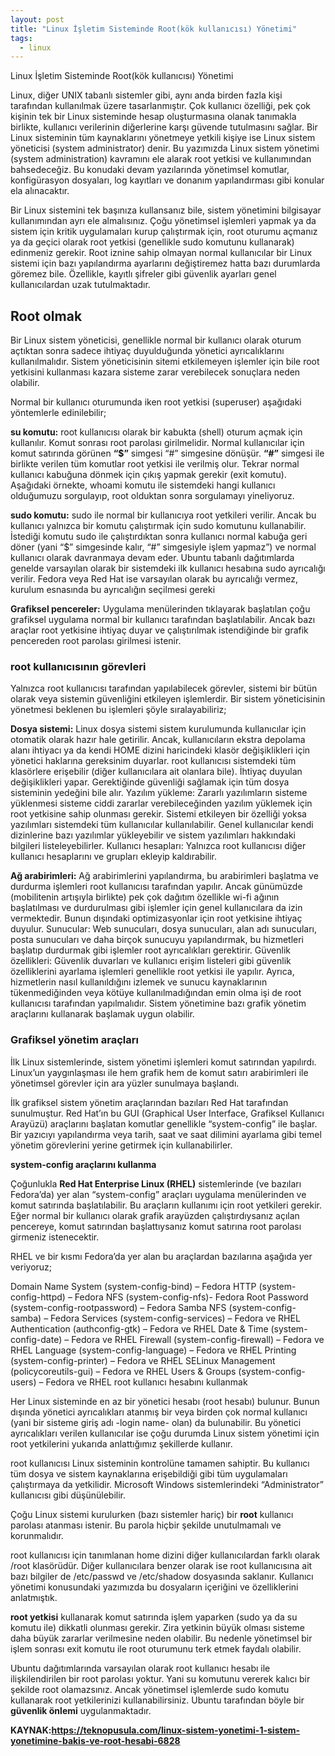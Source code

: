 ```yaml
---
layout: post
title: "Linux İşletim Sisteminde Root(kök kullanıcısı) Yönetimi"
tags:
  - linux
---
```


Linux İşletim Sisteminde Root(kök kullanıcısı) Yönetimi

Linux, diğer UNIX tabanlı sistemler gibi, aynı anda birden fazla kişi tarafından kullanılmak üzere tasarlanmıştır. Çok kullanıcı özelliği, pek çok kişinin tek bir Linux sisteminde hesap oluşturmasına olanak tanımakla birlikte, kullanıcı verilerinin diğerlerine karşı güvende tutulmasını sağlar. Bir Linux sisteminin tüm kaynaklarını yönetmeye yetkili kişiye ise Linux sistem yöneticisi (system administrator) denir. Bu yazımızda Linux sistem yönetimi (system administration) kavramını ele alarak root yetkisi ve kullanımından bahsedeceğiz. Bu konudaki devam yazılarında yönetimsel komutlar, konfigürasyon dosyaları, log kayıtları ve donanım yapılandırması gibi konular ela alınacaktır.

Bir Linux sistemini tek başınıza kullansanız bile, sistem yönetimini bilgisayar kullanımından ayrı ele almalısınız. Çoğu yönetimsel işlemleri yapmak ya da sistem için kritik uygulamaları kurup çalıştırmak için, root oturumu açmanız ya da geçici olarak root yetkisi (genellikle sudo komutunu kullanarak) edinmeniz gerekir. Root iznine sahip olmayan normal kullanıcılar bir Linux sistemi için bazı yapılandırma ayarlarını değiştiremez hatta bazı durumlarda göremez bile. Özellikle, kayıtlı şifreler gibi güvenlik ayarları genel kullanıcılardan uzak tutulmaktadır.

## Root olmak

Bir Linux sistem yöneticisi, genellikle normal bir kullanıcı olarak oturum açtıktan sonra sadece ihtiyaç duyulduğunda yönetici ayrıcalıklarını kullanılmalıdır. Sistem yöneticisinin sitemi etkilemeyen işlemler için bile root yetkisini kullanması kazara sisteme zarar verebilecek sonuçlara neden olabilir.

Normal bir kullanıcı oturumunda iken root yetkisi (superuser) aşağıdaki yöntemlerle edinilebilir;

**su komutu:** root kullanıcısı olarak bir kabukta (shell) oturum açmak için kullanılır. Komut sonrası root parolası girilmelidir. Normal kullanıcılar için komut satırında görünen **“$”** simgesi “#” simgesine dönüşür. **“#”** simgesi ile birlikte verilen tüm komutlar root yetkisi ile verilmiş olur. Tekrar normal kullanıcı kabuğuna dönmek için çıkış yapmak gerekir (exit komutu). Aşağıdaki örnekte, whoami komutu ile sistemdeki hangi kullanıcı olduğumuzu sorgulayıp, root olduktan sonra sorgulamayı yineliyoruz.

**sudo komutu:** sudo ile normal bir kullanıcıya root yetkileri verilir. Ancak bu kullanıcı yalnızca bir komutu çalıştırmak için sudo komutunu kullanabilir. İstediği komutu sudo ile çalıştırdıktan sonra kullanıcı normal kabuğa geri döner (yani “$” simgesinde kalır, “#” simgesiyle işlem yapmaz”) ve normal kullanıcı olarak davranmaya devam eder. Ubuntu tabanlı dağıtımlarda genelde varsayılan olarak bir sistemdeki ilk kullanıcı hesabına sudo ayrıcalığı verilir. Fedora veya Red Hat ise varsayılan olarak bu ayrıcalığı vermez, kurulum esnasında bu ayrıcalığın seçilmesi gereki

**Grafiksel pencereler:** Uygulama menülerinden tıklayarak başlatılan çoğu grafiksel uygulama normal bir kullanıcı tarafından başlatılabilir. Ancak bazı araçlar root yetkisine ihtiyaç duyar ve çalıştırılmak istendiğinde bir grafik pencereden root parolası girilmesi istenir.

### root kullanıcısının görevleri

Yalnızca root kullanıcısı tarafından yapılabilecek görevler, sistemi bir bütün olarak veya sistemin güvenliğini etkileyen işlemlerdir. Bir sistem yöneticisinin yönetmesi beklenen bu işlemleri şöyle sıralayabiliriz;

**Dosya sistemi:** Linux dosya sistemi sistem kurulumunda kullanıcılar için otomatik olarak hazır hale getirilir. Ancak, kullanıcıların ekstra depolama alanı ihtiyacı ya da kendi HOME dizini haricindeki klasör değişiklikleri için yönetici haklarına gereksinim duyarlar. root kullanıcısı sistemdeki tüm klasörlere erişebilir (diğer kullanıcılara ait olanlara bile). İhtiyaç duyulan değişiklikleri yapar. Gerektiğinde güvenliği sağlamak için tüm dosya sisteminin yedeğini bile alır.
Yazılım yükleme: Zararlı yazılımların sisteme yüklenmesi sisteme ciddi zararlar verebileceğinden yazılım yüklemek için root yetkisine sahip olunması gerekir. Sistemi etkileyen bir özelliği yoksa yazılımları sistemdeki tüm kullanıcılar kullanılabilir. Genel kullanıcılar kendi dizinlerine bazı yazılımlar yükleyebilir ve sistem yazılımları hakkındaki bilgileri listeleyebilirler.
Kullanıcı hesapları: Yalnızca root kullanıcısı diğer kullanıcı hesaplarını ve grupları ekleyip kaldırabilir.

**Ağ arabirimleri:** Ağ arabirimlerini yapılandırma, bu arabirimleri başlatma ve durdurma işlemleri root kullanıcısı tarafından yapılır. Ancak günümüzde (mobilitenin artışıyla birlikte) pek çok dağıtım özellikle wi-fi ağının başlatılması ve durdurulması gibi işlemler için genel kullanıcılara da izin vermektedir. Bunun dışındaki optimizasyonlar için root yetkisine ihtiyaç duyulur.
Sunucular: Web sunucuları, dosya sunucuları, alan adı sunucuları, posta sunucuları ve daha birçok sunucuyu yapılandırmak, bu hizmetleri başlatıp durdurmak gibi işlemler root ayrıcalıkları gerektirir.
Güvenlik özellikleri: Güvenlik duvarları ve kullanıcı erişim listeleri gibi güvenlik özelliklerini ayarlama işlemleri genellikle root yetkisi ile yapılır. Ayrıca, hizmetlerin nasıl kullanıldığını izlemek ve sunucu kaynaklarının tükenmediğinden veya kötüye kullanılmadığından emin olma işi de root kullanıcısı tarafından yapılmalıdır.
Sistem yönetimine bazı grafik yönetim araçlarını kullanarak başlamak uygun olabilir.

### Grafiksel yönetim araçları

İlk Linux sistemlerinde, sistem yönetimi işlemleri komut satırından yapılırdı. Linux’un yaygınlaşması ile hem grafik hem de komut satırı arabirimleri ile yönetimsel görevler için ara yüzler sunulmaya başlandı.

İlk grafiksel sistem yönetim araçlarından bazıları Red Hat tarafından sunulmuştur. Red Hat’ın bu GUI (Graphical User Interface, Grafiksel Kullanıcı Arayüzü) araçlarını başlatan komutlar genellikle “system-config” ile başlar. Bir yazıcıyı yapılandırma veya tarih, saat ve saat dilimini ayarlama gibi temel yönetim görevlerini yerine getirmek için kullanabilirler.

**system-config araçlarını kullanma**

Çoğunlukla **Red Hat Enterprise Linux (RHEL)** sistemlerinde (ve bazıları Fedora’da) yer alan “system-config” araçları uygulama menülerinden ve komut satırında başlatılabilir. Bu araçların kullanımı için root yetkileri gerekir. Eğer normal bir kullanıcı olarak grafik arayüzden çalıştırdıysanız açılan pencereye, komut satırından başlattıysanız komut satırına root parolası girmeniz istenecektir.

RHEL ve bir kısmı Fedora’da yer alan bu araçlardan bazılarına aşağıda yer veriyoruz;

Domain Name System (system-config-bind) – Fedora
HTTP (system-config-httpd) – Fedora
NFS (system-config-nfs)- Fedora
Root Password (system-config-rootpassword) – Fedora
Samba NFS (system-config-samba) – Fedora
Services (system-config-services) – Fedora ve RHEL
Authentication (authconfig-gtk) – Fedora ve RHEL
Date & Time (system-config-date) – Fedora ve RHEL
Firewall (system-config-firewall) – Fedora ve RHEL
Language (system-config-language) – Fedora ve RHEL
Printing (system-config-printer) – Fedora ve RHEL
SELinux Management (policycoreutils-gui) – Fedora ve RHEL
Users & Groups (system-config-users) – Fedora ve RHEL
root kullanıcı hesabını kullanmak

Her Linux sisteminde en az bir yönetici hesabı (root hesabı) bulunur. Bunun dışında yönetici ayrıcalıkları atanmış bir veya birden çok normal kullanıcı (yani bir sisteme giriş adı -login name- olan) da bulunabilir. Bu yönetici ayrıcalıkları verilen kullanıcılar ise çoğu durumda Linux sistem yönetimi için root yetkilerini yukarıda anlattığımız şekillerde kullanır.

root kullanıcısı Linux sisteminin kontrolüne tamamen sahiptir. Bu kullanıcı tüm dosya ve sistem kaynaklarına erişebildiği gibi tüm uygulamaları çalıştırmaya da yetkilidir. Microsoft Windows sistemlerindeki “Administrator” kullanıcısı gibi düşünülebilir.

Çoğu Linux sistemi kurulurken (bazı sistemler hariç) bir **root** kullanıcı parolası atanması istenir. Bu parola hiçbir şekilde unutulmamalı ve korunmalıdır.

root kullanıcısı için tanımlanan home dizini diğer kullanıcılardan farklı olarak /root klasörüdür. Diğer kullanıcılara benzer olarak ise root kullanıcısına ait bazı bilgiler de /etc/passwd ve /etc/shadow dosyasında saklanır. Kullanıcı yönetimi konusundaki yazımızda bu dosyaların içeriğini ve özelliklerini anlatmıştık.

**root yetkisi** kullanarak komut satırında işlem yaparken (sudo ya da su komutu ile) dikkatli olunması gerekir. Zira yetkinin büyük olması sisteme daha büyük zararlar verilmesine neden olabilir. Bu nedenle yönetimsel bir işlem sonrası exit komutu ile root oturumunu terk etmek faydalı olabilir.

Ubuntu dağıtımlarında varsayılan olarak root kullanıcı hesabı ile ilişkilendirilen bir root parolası yoktur. Yani su komutunu vererek kalıcı bir şekilde root olamazsınız. Ancak yönetimsel işlemlerde sudo komutu kullanarak root yetkilerinizi kullanabilirsiniz. Ubuntu tarafından böyle bir **güvenlik önlemi** uygulanmaktadır.



**KAYNAK:https://teknopusula.com/linux-sistem-yonetimi-1-sistem-yonetimine-bakis-ve-root-hesabi-6828**